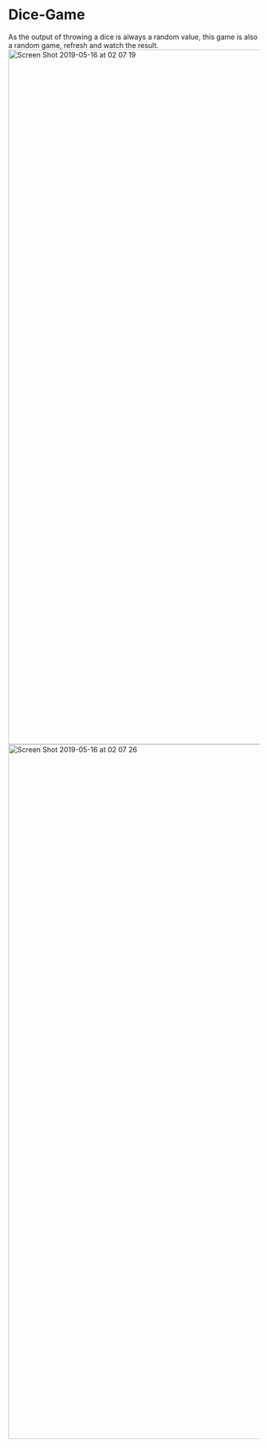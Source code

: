 # Dice-Game
As the output of throwing a dice is always a random value, this game is also a random game, refresh and watch the result.
<img width="1392" alt="Screen Shot 2019-05-16 at 02 07 19" src="https://user-images.githubusercontent.com/31357623/57817504-f49d1d00-777f-11e9-8946-247173addc75.png">
<img width="1392" alt="Screen Shot 2019-05-16 at 02 07 26" src="https://user-images.githubusercontent.com/31357623/57817509-f830a400-777f-11e9-95aa-f66ed03a3780.png">
